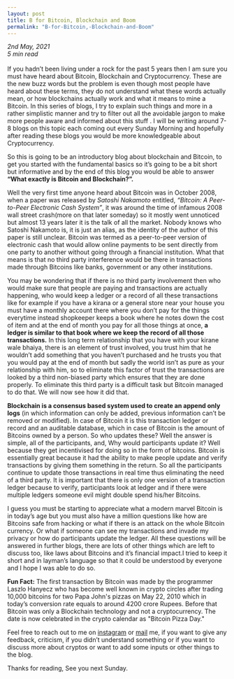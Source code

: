 ```yaml
---
layout: post
title: B for Bitcoin, Blockchain and Boom
permalink: "B-for-Bitcoin,-Blockchain-and-Boom"
---
```


<i>2nd May, 2021<br>
5 min read</i><br><br>
If you hadn’t been living under a rock for the past 5 years then I am sure you must have heard about Bitcoin, Blockchain and Cryptocurrency. These are the new buzz words but the problem is even though most people have heard about these terms, they do not understand what these words actually mean, or how blockchains actually work and what it means to mine a Bitcoin. In this series of blogs, I try to explain such things and more in a rather simplistic manner and try to filter out all the avoidable jargon to make more people aware and informed about this stuff . I will be writing around 7-8 blogs on this topic each coming out every Sunday Morning and hopefully after reading these blogs you would be more knowledgeable about Cryptocurrency.

So this is going to be an introductory blog about blockchain and Bitcoin, to get you started with the fundamental basics so it’s going to be a bit short but informative and by the end of this blog you would be able to answer<b> “What exactly is Bitcoin and Blockchain?”.</b>

Well the very first time anyone heard about Bitcoin was in October 2008, when a paper was released by <i>Satoshi Nakamoto</i> entitled,<i> “Bitcoin: A Peer-to-Peer Electronic Cash System”</i>, it was around the time of infamous 2008 wall street crash(more on that later someday) so it mostly went unnoticed but almost 13 years later it is the talk of all the market. Nobody knows who Satoshi Nakamoto is, it is just an alias, as the identity of the author of this paper is still unclear. Bitcoin was termed as a peer-to-peer version of electronic cash that would allow online payments to be sent directly from one party to another without going through a financial institution. What that means is that no third party interference would be there in transactions made through Bitcoins like banks, government or any other institutions.

You may be wondering that if there is no third party involvement then who would make sure that people are paying and transactions are actually happening, who would keep a ledger or a record of all these transactions like for example if you have a kirana or a general store near your house you must have a monthly account there where you don’t pay for the things everytime instead shopkeeper keeps a book where he notes down the cost of item and at the end of month you pay for all those things at once, <b>a ledger is similar to that book where we keep the record of all those transactions.</b> In this long term relationship that you have with your kirane wale bhaiya, there is an element of trust involved, you trust him that he wouldn’t add something that you haven’t purchased and he trusts you that you would pay at the end of month but sadly the world isn’t as pure as your relationship with him, so to eliminate this factor of trust the transactions are looked by a third non-biased party which ensures that they are done properly. To eliminate this third party is a difficult task but Bitcoin managed to do that. We will now see how it did that.

<b>Blockchain is a consensus based system used to create an append only logs</b> (in which information can only be added, previous information can’t be removed or modified). In case of Bitcoin it is this transaction ledger or record and an auditable database, which in case of Bitcoin is the amount of Bitcoins owned by a person. So who updates these? Well the answer is simple, all of the participants, and, Why would participants update it? Well because they get incentivised for doing so in the form of bitcoins. Bitcoin is essentially great because it had the ability to make people update and verify transactions by giving them something in the return. So all the participants continue to update those transactions in real time thus eliminating the need of a third party. It is important that there is only one version of a transaction ledger because to verify, participants look at ledger and if there were multiple ledgers someone evil might double spend his/her Bitcoins.

I guess you must be starting to appreciate what a modern marvel Bitcoin is in today’s age but you must also have a million questions like how are Bitcoins safe from hacking or what if there is an attack on the whole Bitcoin currency. Or what if someone can see my transactions and invade my privacy or how do participants update the ledger. All these questions will be answered in further blogs, there are lots of other things which are left to discuss too, like laws about Bitcoins and it’s financial impact.I tried to keep it short and in layman’s language so that it could be understood by everyone and I hope I was able to do so.

<b>Fun Fact:</b> The first transaction by Bitcoin was made by the programmer Laszlo Hanyecz who has become well known in crypto circles after trading 10,000 bitcoins for two Papa John's pizzas on May 22, 2010 which in today’s conversion rate equals to around 4200 crore Rupees. Before that Bitcoin was only a Blockchain technology and not a cryptocurrency. The date is now celebrated in the crypto calendar as "Bitcoin Pizza Day."

Feel free to reach out to me on <a href="https://www.instagram.com/adity.sharma13/" target="_blank">instagram</a> or <a href = "mailto: s.aditya@gmail.com">mail</a> me, if you want to give any feedback, criticism, if you didn’t understand something or if you want to discuss more about cryptos or want to add some inputs or other things to the blog.

Thanks for reading, See you next Sunday.
